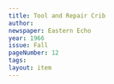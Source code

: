 ```yaml
---
title: Tool and Repair Crib
author:
newspaper: Eastern Echo
year: 1966
issue: Fall
pageNumber: 12
tags:
layout: item
---
```

